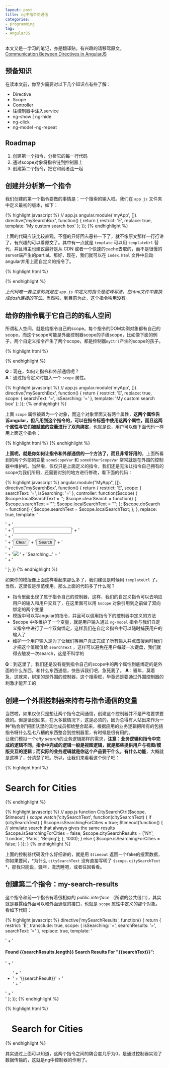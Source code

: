 ```yaml
---
layout: post
title: ng中指令间通信
categories:
- programming
tag:
- AngularJS
---
```


本文又是一学习的笔记，亦是翻译贴，有兴趣的请移驾原文。  
[Communication Between Directives in AngularJS](http://thesmithfam.org/blog/2012/12/17/communicating-between-directives-in-angularjs/)

## 预备知识
在读本文前，你至少需要对以下几个知识点有些了解：

- Directive
- Scope
- Controller
- 往控制器中注入service
- ng-show | ng-hide
- ng-click
- ng-model
-ng-repeat

## Roadmap

1. 创建第一个指令，分析它的每一行代码
2. 通过scope对象将指令链到控制器上
3. 创建第二个指令，把它和前者连一起

## 创建并分析第一个指令
我们创建的第一个指令要做的事情是：一个搜索的输入框。我们在 `app.js` 文件夹中定义最初的版本，如下：

{% highlight javascript %}
// app.js
angular.module('myApp', []).
    directive('mySearchBox', function() {
        return {
            restrict: 'E',
            replace: true,
            template: '<span>My custom search box</span>'
        };
    });
{% endhighlight %}

上面的代码应该比较直观，不懂的只好回去恶补一下了，就不像原文那样一行行讲了，有兴趣的可以看原文了。其中有一点就是 `template` 可以用 `templateUrl` 替代，并且博主也建议最好是从 CDN 或者一个快速的cache去取的，而不是很慢的server端产生的partial。那好，现在，我们就可以在 `index.html` 文件中启动angular并用上面自定义的指令了。

{% highlight html %}
<html ng-app="myApp">
  <head>
    <script src="http://ajax.googleapis.com/ajax/libs/angularjs/1.0.3/angular.min.js"></script>
    <script src="app.js"></script>
  </head>
  <body> 
      <my-search-box></my-search-box>
  </body>
</html>
{% endhighlight %}

*上代码唯一要注意的就是在 `app.js` 中定义的指令是驼峰写法，在html文件中要换成dash连接的写法*。当然啦，到目前为止，这个指令啥用没有。

## 给你的指令属于它自己的的私人空间
所谓私人空间，就是给指令自己的scope。每个指令的DOM实例对象都有自己的scope，而这个scope可能是外面控制器scope的子级scope，比如像下面的例子，两个自定义指令产生了两个scope，都是控制器`myCtrl`产生的scope的孩子。

{% highlight html %}
<body ng-controller="myCtrl"> 
    <my-search-box></my-search-box>
    <my-search-box></my-search-box>
</body>
{% endhighlight %}

**Q**：现在，如何让指令和外部通信呢？  
**A**：通过指令定义时加入一个 `scope` 属性。

{% highlight javascript %}
// app.js
angular.module('myApp', []).
    directive('mySearchBox', function() {
        return {
            restrict: 'E',
            replace: true,
            scope: {
                searchText: '=',
                isSearching: '='
            },
            template: '<span>My custom search box</span>'
        };
    });
{% endhighlight %}

上面 `scope` 属性被置为一个对象，而这个对象里面又有两个属性，**这两个属性告诉angular，但凡用到这个指令的，可以在指令标签中使用这两个属性，而且这两个属性与它们被赋值的变量进行了双向绑定**，也就是说，用户可以像下面代码一样用上面这个指令：

{% highlight html %}
<my-search-box
    search-text="someScopeVar" 
    is-searching="someOhterScopeVar">
</my-search-box>
{% endhighlight %}

**上面呢，就是你如何让指令和外部通信的一个方法了，而且非常好用的**。上面所看到的两个外部的变量 `someScopeVar` 和 `someOtherScopeVar` 常常就是在外围的控制器中维护的。当然啦，仅仅只是上面定义的指令，我们还是无法让指令自己拥有的scope为我们所用，还需要对别的地方进行修改，看下面的代码：

{% highlight javascript %}
angular.module("MyApp", []).
  directive('mySearchBox', function() {
    return {
      restrict: 'E',
      scope: {
        searchText: '=',
        isSearching: '='
      },
      controller: function($scope) {
        $scope.localSearchText = '';
        $scope.clearSearch = function() {
          $scope.searchText = "";
          $scope.localSearchText = "";
        };
        $scope.doSearch = function() {
          $scope.searchText = $scope.localSearchText;
        };
      },
      replace: true,
      template:
      '<form>' +
        '<div>' +
          '<input ng-model="localSearchText" type="text" />' +
        '</div>' +
        '<div>' +
          '<button ng-click="clearSearch()" class="btn btn-small">Clear</button>' +
          '<button ng-click="doSearch()" class="btn btn-small">Search</button>' +
        '</div> ' +
        '<div ng-show="isSearching">' +
          '<img ng-show="isSearching" src="http://loadinggif.com/images/image-selection/3.gif" /> ' +
          'Searching...' +
        '</div>' +
      '</form>'
    };
  })
{% endhighlight %}

如果你的模版像上面这样看起来那么多了，我们建议是时候用 `templateUrl` 了。当然，这里仅是示范使用。那么上面的代码多了什么呢？

- 指令里面出现了属于指令自己的控制器，这样，我们的自定义指令可以去响应用户的输入和用户交互了，在这里面可以用 `$scope` 对象引用到之前做了双向绑定的两个变量
- 模版中可以写angular的指令，并且可以调用指令下的控制器中定义的方法
- $scope 中多维护了一个变量，就是用户输入通过 `ng-model` 指令与我们自定义指令中进行了一个双向绑定，这样我们在自定义指令中可以随时捕获用户的输入了
- 维护一个用户输入是为了让我们等用户真正完成了所有输入并点击搜索时我们才把这个值赋值给 `searchText` ，这样可以避免在用户每敲一次键盘，我们就得去触发一次search，这是不科学的

**Q**：到这里了，我们还是没有提到指令自己的scope中的两个属性到底绑定的是外面的什么东西，和什么东西通信，快告诉我们吧，急死我了。
**A**：骚年，莫着急，这就来，绑定的是外围的控制器，这个搜索框，毕竟还是要通过外围控制器的刺激才能开工的

## 创建一个外围控制器来持有与指令通信的变量
当然啦，如果仅仅只是想让两个指令之间通信，创建这个控制器并不是严格要求要做的。但是话说回来，在大多数情况下，这是必须的，因为总得有人站出来作为一种“粘合剂”把团队里的其他成员都给整合起来，根据应用的业务逻辑把所有的包括指令呀什么乱七八糟的东西整合到控制器里，有时候是很有用的。  
让我们模拟一个*city search*的业务逻辑那样的需求，**注意：业务逻辑和指令中完成的逻辑不同，指令中完成的逻辑一般是视图逻辑，就是那些提供用户与视图/模版交互的逻辑；而实际的业务逻辑就是你这个产品要干什么，有什么功能**，大概就是这样了，分清楚了吧。所以，让我们来看看这个例子吧：

{% highlight html %}
<div ng-controller="CitySearchCtrl">
    <h1>Search for Cities</h1>
    <my-search-box search-text="citySearchText" is-searching="isSearchingForCities"></my-search-box>
</div>
{% endhighlight %}

{% highlight javascript %}
// app.js
function CitySearchCtrl($scope, $timeout) {
    $scope.$watch('citySearchText', function(citySearchText) {
        if (citySearchText) {
            $scope.isSearchingForCities = true;
            $timeout(function() {
                // simulate search that always gives the same results
                $scope.isSearchingForCities = false;
                $scope.citySearchResults = ['NY', 'London', 'Paris', 'Beijing'];
            }, 1000);
        } else {
            $scope.isSearchingForCities = false;
        }
    });
}
{% endhighlight %}

上面的控制器代码没什么好细讲的，就是用 `$timeout` 返回一个fake的搜索数据，你如果要问，*为什么 `citySearchText` 没有直接写明了 `$scope.citySearchText` *，那我只能说，骚年，洗洗睡吧，或者往回看看。


## 创建第二个指令：my-search-results
这个指令和前一个指令有着很相似的 *public interface* （所谓的公共借口），其实就是暴露给外面可以和外面通信的接口，也就是 `scope` 属性中定义的那个对象。看如下代码：

{% highlight javascript %}
directive('mySearchResults', function() {
   return {
     restrict: 'E',
     transclude: true,
     scope: {
       isSearching: '=',
       searchResults: '=',
       searchText: '='
     },
     replace: true,
     template:
       '<div ng-hide="isSearching">' +
         '<h4 ng-show="searchResults">Found {{searchResults.length}} Search Results For "{{searchText}}":</h4>' +
         '<ul ng-show="searchResults">' +
           '<li ng-repeat="searchResult in searchResults">' +
             '{{searchResult}}' +
           '</li>' +
         '</ul>' +
       '</div>'
   };
 });
{% endhighlight %}

{% highlight html %}
<div ng-controller="CitySearchCtrl" style="margin: 20px">
    <h1>Search for Cities</h1> 
    <my-search-box search-text="citySearchText" is-searching="isSearchingForCities"></my-search-box>
    <my-search-results is-searching="isSearchingForCities" search-results="citySearchResults" search-text="citySearchText"></my-search-results>
</div>
{% endhighlight %}

其实通过上面可以知道，这两个指令之间的耦合度几乎为0，是通过控制器实现了数据传输的，这就是ng中控制器的作用了。